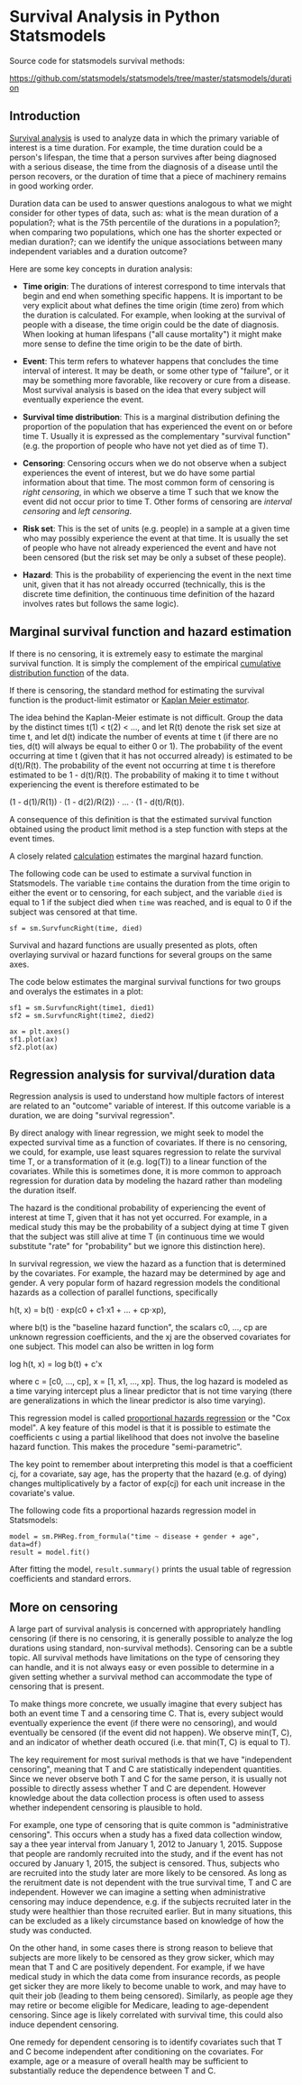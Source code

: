 Survival Analysis in Python Statsmodels
=======================================

Source code for statsmodels survival methods:

https://github.com/statsmodels/statsmodels/tree/master/statsmodels/duration

Introduction
------------

[Survival analysis](https://en.wikipedia.org/wiki/Survival_analysis)
is used to analyze data in which the primary variable of interest is a
time duration.  For example, the time duration could be a person's
lifespan, the time that a person survives after being diagnosed with a
serious disease, the time from the diagnosis of a disease until the
person recovers, or the duration of time that a piece of machinery
remains in good working order.

Duration data can be used to answer questions analogous to what we
might consider for other types of data, such as: what is the mean
duration of a population?; what is the 75th percentile of the
durations in a population?; when comparing two populations, which one
has the shorter expected or median duration?; can we identify the
unique associations between many independent variables and a duration
outcome?

Here are some key concepts in duration analysis:

* __Time origin__: The durations of interest correspond to time
  intervals that begin and end when something specific happens.  It is
  important to be very explicit about what defines the time origin
  (time zero) from which the duration is calculated.  For example,
  when looking at the survival of people with a disease, the time
  origin could be the date of diagnosis.  When looking at human
  lifespans ("all cause mortality") it might make more sense to define
  the time origin to be the date of birth.

* __Event__: This term refers to whatever happens that concludes the
  time interval of interest.  It may be death, or some other type of
  "failure", or it may be something more favorable, like recovery or
  cure from a disease.  Most survival analysis is based on the idea
  that every subject will eventually experience the event.

* __Survival time distribution__: This is a marginal distribution
  defining the proportion of the population that has experienced the
  event on or before time T.  Usually it is expressed as the
  complementary "survival function" (e.g. the proportion of people who
  have not yet died as of time T).

* __Censoring__: Censoring occurs when we do not observe when a
  subject experiences the event of interest, but we do have some
  partial information about that time.  The most common form of
  censoring is _right censoring_, in which we observe a time T such
  that we know the event did not occur prior to time T.  Other forms
  of censoring are _interval censoring_ and _left censoring_.

* __Risk set__: This is the set of units (e.g. people) in a sample at
  a given time who may possibly experience the event at that time.  It
  is usually the set of people who have not already experienced the
  event and have not been censored (but the risk set may be only a
  subset of these people).

* __Hazard__: This is the probability of experiencing the event in the
  next time unit, given that it has not already occurred (technically,
  this is the discrete time definition, the continuous time definition
  of the hazard involves rates but follows the same logic).


Marginal survival function and hazard estimation
------------------------------------------------

If there is no censoring, it is extremely easy to estimate the
marginal survival function.  It is simply the complement of the
empirical [cumulative distribution
function](https://en.wikipedia.org/wiki/Cumulative_distribution_function)
of the data.

If there is censoring, the standard method for estimating the survival
function is the product-limit estimator or [Kaplan Meier
estimator](https://en.wikipedia.org/wiki/Kaplan%E2%80%93Meier_estimator).

The idea behind the Kaplan-Meier estimate is not difficult.  Group the
data by the distinct times t(1) < t(2) < ..., and let R(t) denote the
risk set size at time t, and let d(t) indicate the number of events at
time t (if there are no ties, d(t) will always be equal to either 0 or
1).  The probability of the event occurring at time t (given that it
has not occurred already) is estimated to be d(t)/R(t).  The
probability of the event not occurring at time t is therefore
estimated to be 1 - d(t)/R(t).  The probability of making it to time t
without experiencing the event is therefore estimated to be

(1 - d(1)/R(1)) ⋅ (1 - d(2)/R(2)) ⋅ ... ⋅ (1 - d(t)/R(t)).

A consequence of this definition is that the estimated survival
function obtained using the product limit method is a step function
with steps at the event times.

A closely related
[calculation](https://en.wikipedia.org/wiki/Nelson%E2%80%93Aalen_estimator)
estimates the marginal hazard function.

The following code can be used to estimate a survival function in
Statsmodels.  The variable `time` contains the duration from the time
origin to either the event or to censoring, for each subject, and the
variable `died` is equal to 1 if the subject died when `time` was
reached, and is equal to 0 if the subject was censored at that time.

```
sf = sm.SurvfuncRight(time, died)
```

Survival and hazard functions are usually presented as plots, often
overlaying survival or hazard functions for several groups on the same
axes.

The code below estimates the marginal survival functions for two
groups and overalys the estimates in a plot:

```
sf1 = sm.SurvfuncRight(time1, died1)
sf2 = sm.SurvfuncRight(time2, died2)

ax = plt.axes()
sf1.plot(ax)
sf2.plot(ax)
```

Regression analysis for survival/duration data
----------------------------------------------

Regression analysis is used to understand how multiple factors of
interest are related to an "outcome" variable of interest.  If this
outcome variable is a duration, we are doing "survival regression".

By direct analogy with linear regression, we might seek to model the
expected survival time as a function of covariates.  If there is no
censoring, we could, for example, use least squares regression to
relate the survival time T, or a transformation of it (e.g. log(T)) to
a linear function of the covariates.  While this is sometimes done, it
is more common to approach regression for duration data by modeling
the hazard rather than modeling the duration itself.

The hazard is the conditional probability of experiencing the event of
interest at time T, given that it has not yet occurred.  For example,
in a medical study this may be the probability of a subject dying at
time T given that the subject was still alive at time T (in continuous
time we would substitute "rate" for "probability" but we ignore this
distinction here).

In survival regression, we view the hazard as a function that is
determined by the covariates.  For example, the hazard may be
determined by age and gender.  A very popular form of hazard
regression models the conditional hazards as a collection of parallel
functions, specifically

h(t, x) = b(t) ⋅ exp(c0 + c1⋅x1 + ... + cp⋅xp),

where b(t) is the "baseline hazard function", the scalars c0, ..., cp
are unknown regression coefficients, and the xj are the observed
covariates for one subject.  This model can also be written in log
form

log h(t, x) = log b(t) + c'x

where c = [c0, ..., cp], x = [1, x1, ..., xp].  Thus, the log hazard
is modeled as a time varying intercept plus a linear predictor that is
not time varying (there are generalizations in which the linear
predictor is also time varying).

This regression model is called [proportional hazards
regression](https://en.wikipedia.org/wiki/Proportional_hazards_model)
or the "Cox model".  A key feature of this model is that it is
possible to estimate the coefficients c using a partial likelihood
that does not involve the baseline hazard function.  This makes the
procedure "semi-parametric".

The key point to remember about interpreting this model is that a
coefficient cj, for a covariate, say age, has the property that the
hazard (e.g. of dying) changes multiplicatively by a factor of exp(cj)
for each unit increase in the covariate's value.

The following code fits a proportional hazards regression model in
Statsmodels:

```
model = sm.PHReg.from_formula("time ~ disease + gender + age", data=df)
result = model.fit()
```

After fitting the model, `result.summary()` prints the usual table of
regression coefficients and standard errors.


More on censoring
-----------------

A large part of survival analysis is concerned with appropriately
handling censoring (if there is no censoring, it is generally possible
to analyze the log durations using standard, non-survival methods).
Censoring can be a subtle topic.  All survival methods have
limitations on the type of censoring they can handle, and it is not
always easy or even possible to determine in a given setting whether a
survival method can accommodate the type of censoring that is present.

To make things more concrete, we usually imagine that every subject
has both an event time T and a censoring time C.  That is, every
subject would eventually experience the event (if there were no
censoring), and would eventually be censored (if the event did not
happen).  We observe min(T, C), and an indicator of whether death
occured (i.e. that min(T, C) is equal to T).

The key requirement for most surival methods is that we have
"independent censoring", meaning that T and C are statistically
independent quantities.  Since we never observe both T and C for the
same person, it is usually not possible to directly assess whether T
and C are dependent.  However knowledge about the data collection
process is often used to assess whether independent censoring is
plausible to hold.

For example, one type of censoring that is quite common is
"administrative censoring".  This occurs when a study has a fixed data
collection window, say a thee year interval from January 1, 2012 to
January 1, 2015.  Suppose that people are randomly recruited into the
study, and if the event has not occured by January 1, 2015, the
subject is censored.  Thus, subjects who are recruited into the study
later are more likely to be censored.  As long as the reruitment date
is not dependent with the true survival time, T and C are independent.
However we can imagine a setting when administrative censoring may
induce dependence, e.g. if the subjects recruited later in the study
were healthier than those recruited earlier.  But in many situations,
this can be excluded as a likely circumstance based on knowledge of
how the study was conducted.

On the other hand, in some cases there is strong reason to believe
that subjects are more likely to be censored as they grow sicker,
which may mean that T and C are positively dependent.  For example, if
we have medical study in which the data come from insurance records,
as people get sicker they are more likely to become unable to work,
and may have to quit their job (leading to them being censored).
Similarly, as people age they may retire or become eligible for
Medicare, leading to age-dependent censoring.  Since age is likely
correlated with survival time, this could also induce dependent
censoring.

One remedy for dependent censoring is to identify covariates such that
T and C become independent after conditioning on the covariates.  For
example, age or a measure of overall health may be sufficient to
substantially reduce the dependence between T and C.